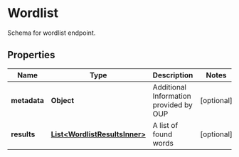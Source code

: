 

# Wordlist

Schema for wordlist endpoint.

## Properties

| Name | Type | Description | Notes |
|------------ | ------------- | ------------- | -------------|
|**metadata** | **Object** | Additional Information provided by OUP |  [optional] |
|**results** | [**List&lt;WordlistResultsInner&gt;**](WordlistResultsInner.md) | A list of found words |  [optional] |



